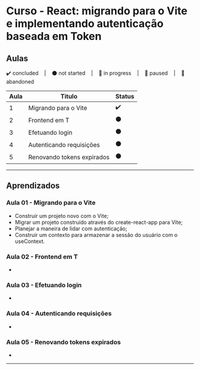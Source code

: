 # Curso - React: migrando para o Vite e implementando autenticação baseada em Token

## Aulas
<p>
  ✔️ concluded &nbsp;&nbsp;&nbsp;|&nbsp;&nbsp;&nbsp;
  ⚫ not started &nbsp;&nbsp;&nbsp;|&nbsp;&nbsp;&nbsp;
  🔵 in progress &nbsp;&nbsp;&nbsp;|&nbsp;&nbsp;&nbsp;
  🔶 paused &nbsp;&nbsp;&nbsp;|&nbsp;&nbsp;&nbsp;
  🔴 abandoned 
</p>

| Aula | Titulo | Status |
| --- | --- | --- |
| 1 | Migrando para o Vite | ✔️ |
| 2 | Frontend em T | ⚫ |
| 3 | Efetuando login | ⚫ |
| 4 | Autenticando requisições | ⚫ |
| 5 | Renovando tokens expirados | ⚫ |

---

## Aprendizados

### Aula 01 - Migrando para o Vite
<ul>
  <li>Construir um projeto novo com o Vite;</li>
  <li>Migrar um projeto construído através do create-react-app para Vite;</li>
  <li>Planejar a maneira de lidar com autenticação;</li>
  <li>Construir um contexto para armazenar a sessão do usuário com o useContext.</li>
</ul>

### Aula 02 - Frontend em T
<ul>
  <li></li>
</ul>

### Aula 03 - Efetuando login
<ul>
  <li></li>
</ul>

### Aula 04 - Autenticando requisições
<ul>
  <li></li>
</ul>

### Aula 05 - Renovando tokens expirados
<ul>
  <li></li>
</ul>

---

<!-- ## 🎯 Projeto desenvolvido
Este é o screenshot do projeto que foi desenvolvido durante o curso:

<p align="center">
  <img alt="Miniatura da imagem do projeto"src="../../.github/thumbs/preview.jpg">
</p> -->